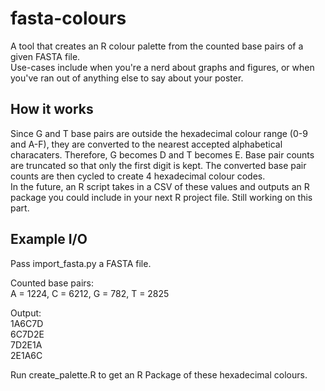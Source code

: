 # fasta-colours
A tool that creates an R colour palette from the counted base pairs of a given FASTA file.  
Use-cases include when you're a nerd about graphs and figures, or when you've ran out of anything else to say about your poster.  
  
## How it works  
Since G and T base pairs are outside the hexadecimal colour range (0-9 and A-F), they are converted to the nearest accepted alphabetical characaters. Therefore, G becomes D and T becomes E. Base pair counts are truncated so that only the first digit is kept. The converted base pair counts are then cycled to create 4 hexadecimal colour codes.  
In the future, an R script takes in a CSV of these values and outputs an R package you could include in your next R project file. Still working on this part.  
  
## Example I/O  
Pass import_fasta.py a FASTA file.  
  
Counted base pairs:  
A = 1224, C = 6212, G = 782, T = 2825  
  
Output:  
1A6C7D  
6C7D2E  
7D2E1A  
2E1A6C  
  
Run create_palette.R to get an R Package of these hexadecimal colours.
